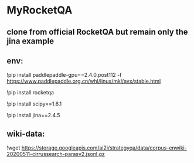 # MyRocketQA

## clone from official RocketQA but remain only the jina example

## env:

!pip install paddlepaddle-gpu==2.4.0.post112 -f https://www.paddlepaddle.org.cn/whl/linux/mkl/avx/stable.html

!pip install rocketqa

!pip install scipy==1.6.1

!pip install jina==2.4.5

## wiki-data:

!wget https://storage.googleapis.com/ai2i/strategyqa/data/corpus-enwiki-20200511-cirrussearch-parasv2.jsonl.gz